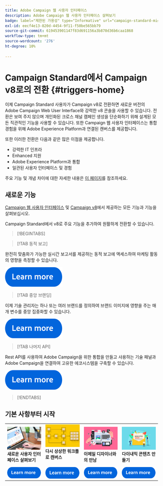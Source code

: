 ```yaml
---
title: Adobe Campaign 웹 사용자 인터페이스
description: Adobe Campaign 웹 사용자 인터페이스 살펴보기
badge: label="제한된 가용성" type="Informative" url="campaign-standard-migration-home.md" tooltip="마이그레이션된 사용자 Campaign Standard으로 제한됨"
exl-id: eecf4e13-820d-4454-9f11-f50be565bb79
source-git-commit: 619453901147f83d691156a3b870d36b6caa1868
workflow-type: tm+mt
source-wordcount: '276'
ht-degree: 10%

---
```


# Campaign Standard에서 Campaign v8로의 전환 {#triggers-home}

이제 Campaign Standard 사용자가 Campaign v8로 전환하면 새로운 버전의 Adobe Campaign Web User Interface와 강력한 v8 콘솔을 사용할 수 있습니다. 전환은 보여 주지 않으며 개인화된 크로스 채널 캠페인 생성을 단순화하기 위해 설계된 모든 직관적인 기능을 사용할 수 있습니다. 또한 Campaign 웹 사용자 인터페이스는 통합 경험을 위해 Adobe Experience Platform과 연결된 캔버스를 제공합니다.

또한 이러한 전환은 다음과 같은 많은 이점을 제공합니다.

* 강력한 IT 인프라
* Enhanced 지원
* Adobe Experience Platform과 통합
* 일관된 사용자 인터페이스 및 경험

주요 기능 및 개념 차이에 대한 자세한 내용은 [이 페이지](https://experienceleague.adobe.com/en/docs/campaign-web/v8/start/acs-migration)를 참조하세요.

## 새로운 기능

[Campaign 웹 사용자 인터페이스](https://experienceleague.adobe.com/ko/docs/campaign-web/v8/campaign-web-home) 및 [Campaign v8](https://experienceleague.adobe.com/ko/docs/campaign/campaign-v8/campaign-home)에서 제공하는 모든 기능과 기능을 살펴보십시오.

Campaign Standard에서 v8로 주요 기능을 추가하여 원활하게 전환할 수 있습니다.

>[!BEGINTABS]

>[!TAB 동적 보고]

완전히 맞춤화가 가능한 실시간 보고서를 제공하는 동적 보고에 액세스하여 마케팅 활동의 영향을 측정할 수 있습니다.

[![이미지](assets/do-not-localize/learn-more-button.svg)](reporting/get-started-reporting.md)

>[!TAB 중앙 브랜딩]

이제 기술 관리자는 하나 또는 여러 브랜드를 정의하여 브랜드 이미지에 영향을 주는 매개 변수를 중앙 집중화할 수 있습니다.

[![이미지](assets/do-not-localize/learn-more-button.svg)](branding/branding-gs.md)

>[!TAB 나머지 API]

Rest API를 사용하여 Adobe Campaign을 위한 통합을 만들고 사용하는 기술 패널과 Adobe Campaign을 연결하여 고유한 에코시스템을 구축할 수 있습니다.

[![이미지](assets/do-not-localize/learn-more-button.svg)](api/get-started-apis.md)

>[!ENDTABS]

## 기본 사항부터 시작

<table style="table-layout:fixed">
  <tr style="border: 0;">
    <td>
    <a href="https://experienceleague.adobe.com/en/docs/campaign-web/v8/start/user-interface"><img src="assets/do-not-localize/menu-ui.jpeg"></a>
    <div><strong>새로운 사용자 인터페이스 살펴보기</strong><br/></div>
    </td>
    <td>
    <a href="https://experienceleague.adobe.com/en/docs/campaign-web/v8/wf/gs-workflows"><img src="assets/do-not-localize/menu-workflows.jpeg"></a>
    <div><strong>다시 상상한 워크플로 캔버스</strong><br/></div><br/>
    </td>
    <td>
    <a href="https://experienceleague.adobe.com/en/docs/campaign-web/v8/msg/email/content/start-design/get-started-email-designer"><img src="assets/do-not-localize/menu-email.png"></a>
    <div><strong>이메일 디자이너와의 만남</strong><br/>
    </div></td>
    <td>
    <a href="https://experienceleague.adobe.com/en/docs/campaign-web/v8/msg/dynamic-content/gs-personalization"><img src="assets/do-not-localize/menu-dynamic.png"></a>
    <div><strong>다이내믹 콘텐츠 만들기</strong><br/></div>
    </td>
  </tr>
  <tr style="border: 0;">
    <td align="center"><a href="https://experienceleague.adobe.com/en/docs/campaign-web/v8/start/user-interface"><img src="assets/do-not-localize/learn-more-button.svg"></a></td>
    <td align="center"><a href="https://experienceleague.adobe.com/en/docs/campaign-web/v8/wf/gs-workflows"><img src="assets/do-not-localize/learn-more-button.svg"></a></td>
    <td align="center"><a href="https://experienceleague.adobe.com/en/docs/campaign-web/v8/msg/email/content/start-design/get-started-email-designer"><img src="assets/do-not-localize/learn-more-button.svg"></a></td>
    <td align="center"><a href="https://experienceleague.adobe.com/en/docs/campaign-web/v8/msg/dynamic-content/gs-personalization"><img src="assets/do-not-localize/learn-more-button.svg"></a></td>
    </tr>
</table>
